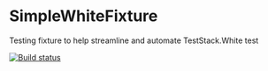 # SimpleWhiteFixture
Testing fixture to help streamline and automate TestStack.White test

[![Build status](https://ci.appveyor.com/api/projects/status/p72dumaqknqs7hw1/branch/master?svg=true)](https://ci.appveyor.com/project/ipjohnson/simplewhitefixture/branch/master)

